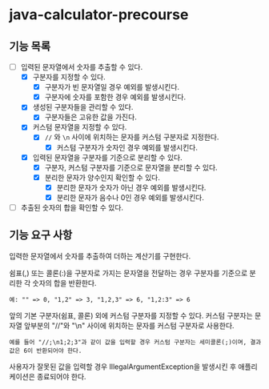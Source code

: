 # java-calculator-precourse

## 기능 목록
- [ ] 입력된 문자열에서 숫자를 추출할 수 있다.
  - [X] 구분자를 지정할 수 있다.
    - [X] 구분자가 빈 문자열일 경우 예외를 발생시킨다.
    - [X] 구분자에 숫자를 포함한 경우 예외를 발생시킨다.
  - [X] 생성된 구분자들을 관리할 수 있다.
    - [X] 구분자들은 고유한 값을 가진다.
  - [X] 커스텀 문자열을 지정할 수 있다.
    - [X] `//` 와 `\n` 사이에 위치하는 문자를 커스텀 구분자로 지정한다.
      - [X] 커스텀 구분자가 숫자인 경우 예외를 발생시킨다.
  - [X] 입력된 문자열을 구분자를 기준으로 분리할 수 있다.
    - [X] 구분자, 커스텀 구분자를 기준으로 문자열을 분리할 수 있다.
    - [X] 분리한 문자가 양수인지 확인할 수 있다.
      - [X] 분리한 문자가 숫자가 아닌 경우 예외를 발생시킨다.
      - [X] 분리한 문자가 음수나 0인 경우 예외를 발생시킨다.
- [ ] 추출된 숫자의 합을 확인할 수 있다.
 
## 기능 요구 사항
입력한 문자열에서 숫자를 추출하여 더하는 계산기를 구현한다.

쉼표(,) 또는 콜론(:)을 구분자로 가지는 문자열을 전달하는 경우 구분자를 기준으로 분리한 각 숫자의 합을 반환한다.
```
예: "" => 0, "1,2" => 3, "1,2,3" => 6, "1,2:3" => 6
```

앞의 기본 구분자(쉼표, 콜론) 외에 커스텀 구분자를 지정할 수 있다. 커스텀 구분자는 문자열 앞부분의 "//"와 "\n" 사이에 위치하는 문자를 커스텀 구분자로 사용한다.
```
예를 들어 "//;\n1;2;3"과 같이 값을 입력할 경우 커스텀 구분자는 세미콜론(;)이며, 결과 값은 6이 반환되어야 한다.
```
사용자가 잘못된 값을 입력할 경우 IllegalArgumentException을 발생시킨 후 애플리케이션은 종료되어야 한다.